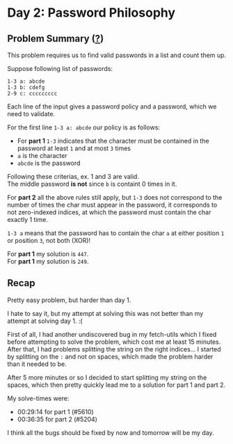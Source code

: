 # Day 2: Password Philosophy
## Problem Summary ([?](https://adventofcode.com/2020/day/2))

This problem requires us to find valid passwords in a list and count them up.

Suppose following list of passwords:
```
1-3 a: abcde
1-3 b: cdefg
2-9 c: ccccccccc
```

Each line of the input gives a password policy and a password, which we need to validate.

For the first line `1-3 a: abcde` our policy is as follows:
- For **part 1** `1-3` indicates that the character must be contained in the password at least `1` and at most `3` times
- `a` is the character
- `abcde` is the password

Following these criterias, ex. 1 and 3 are valid.  
The middle password **is not** since `b` is containt 0 times in it.

For **part 2** all the above rules still apply, but `1-3` does not correspond to the number of times the char must appear in the password,
it corresponds to not zero-indexed indices, at which the password must contain the char exactly 1 time.

`1-3 a` means that the password has to contain the char `a` at either position `1` or position `3`, not both (XOR)!

For **part 1** my solution is `447`.  
For **part 1** my solution is `249`.

## Recap
Pretty easy problem, but harder than day 1.  

I hate to say it, but my attempt at solving this was not better than my attempt at solving day 1. :(  

First of all, I had another undiscovered bug in my fetch-utils which I fixed before attempting to solve the problem, which cost me at least 15 minutes.  
After that, I had problems splitting the string on the right indices... I started by splitting on the `:` and not on spaces, which made the problem harder than it needed to be.

After 5 more minutes or so I decided to start splitting my string on the spaces, which then pretty quickly lead me to a solution for part 1 and part 2.

My solve-times were:
- 00:29:14 for part 1 (#5610)
- 00:36:35 for part 2 (#5204)

I think all the bugs should be fixed by now and tomorrow will be my day.
